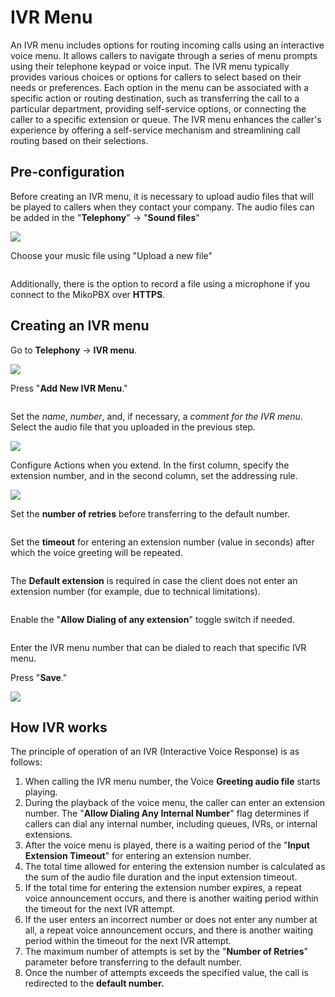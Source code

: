# IVR Menu

An IVR menu includes options for routing incoming calls using an interactive voice menu. It allows callers to navigate through a series of menu prompts using their telephone keypad or voice input. The IVR menu typically provides various choices or options for callers to select based on their needs or preferences. Each option in the menu can be associated with a specific action or routing destination, such as transferring the call to a particular department, providing self-service options, or connecting the caller to a specific extension or queue. The IVR menu enhances the caller's experience by offering a self-service mechanism and streamlining call routing based on their selections.

## Pre-configuration

Before creating an IVR menu, it is necessary to upload audio files that will be played to callers when they contact your company. The audio files can be added in the "**Telephony**" -> "**Sound files**"

![](<../../.gitbook/assets/1 (16).png>)

Choose your music file using "Upload a new file"

<figure><img src="../../.gitbook/assets/2 (15).png" alt=""><figcaption></figcaption></figure>

Additionally, there is the option to record a file using a microphone if you connect to the MikoPBX over **HTTPS**.

## Creating an IVR menu

Go to **Telephony** → **IVR menu**.

![](<../../.gitbook/assets/4 (25).png>)

Press "**Add New IVR Menu**."

<figure><img src="../../.gitbook/assets/5 (7).png" alt=""><figcaption></figcaption></figure>

Set the _name_, _number_, and, if necessary, a _comment for the IVR menu_. Select the audio file that you uploaded in the previous step.

![](<../../.gitbook/assets/7 (5).png>)

Configure Actions when you extend. In the first column, specify the extension number, and in the second column, set the addressing rule.

![](<../../.gitbook/assets/8 (5).png>)

Set the **number of retries** before transferring to the default number.

<figure><img src="../../.gitbook/assets/9 (4).png" alt=""><figcaption></figcaption></figure>

Set the **timeout** for entering an extension number (value in seconds) after which the voice greeting will be repeated.

<figure><img src="../../.gitbook/assets/10 (5).png" alt=""><figcaption></figcaption></figure>

The **Default extension** is required in case the client does not enter an extension number (for example, due to technical limitations).

<figure><img src="../../.gitbook/assets/11 (4).png" alt=""><figcaption></figcaption></figure>

Enable the "**Allow Dialing of any extension**" toggle switch if needed.

<figure><img src="../../.gitbook/assets/12 (1).png" alt=""><figcaption></figcaption></figure>

Enter the IVR menu number that can be dialed to reach that specific IVR menu.

Press "**Save**."

![](../../.gitbook/assets/13.png)

## How IVR works

The principle of operation of an IVR (Interactive Voice Response) is as follows:

1. When calling the IVR menu number, the Voice **Greeting audio file** starts playing.
2. During the playback of the voice menu, the caller can enter an extension number. The "**Allow Dialing Any Internal Number**" flag determines if callers can dial any internal number, including queues, IVRs, or internal extensions.
3. After the voice menu is played, there is a waiting period of the "**Input Extension Timeout**" for entering an extension number.
4. The total time allowed for entering the extension number is calculated as the sum of the audio file duration and the input extension timeout.
5. If the total time for entering the extension number expires, a repeat voice announcement occurs, and there is another waiting period within the timeout for the next IVR attempt.
6. If the user enters an incorrect number or does not enter any number at all, a repeat voice announcement occurs, and there is another waiting period within the timeout for the next IVR attempt.
7. The maximum number of attempts is set by the "**Number of Retries**" parameter before transferring to the default number.
8. Once the number of attempts exceeds the specified value, the call is redirected to the **default number.**


